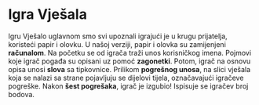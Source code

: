 # Igra Vješala
Igru Vješalo uglavnom smo svi upoznali igrajući je u krugu prijatelja, koristeći papir i olovku. U našoj verziji, papir i olovka su zamijenjeni **računalom**. Na početku se od igrača traži unos korisničkog imena. Pojmovi koje igrač pogađa su opisani uz pomoć **zagonetki**. Potom, igrač na osnovu opisa unosi **slova** sa tipkovnice. Prilikom **pogrešnog unosa**, na slici vješala koja se nalazi sa strane pojavljuju se dijelovi tijela, označavajući igračeve pogreške. Nakon **šest pogrešaka**, igrač je izgubio! Ispisuje se igračev broj bodova.
